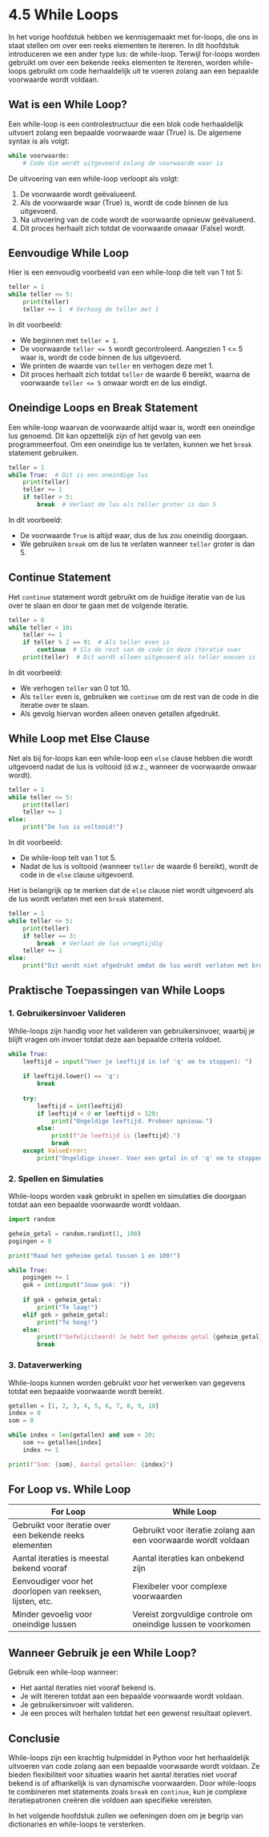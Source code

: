 # 4.5 While Loops

In het vorige hoofdstuk hebben we kennisgemaakt met for-loops, die ons in staat stellen om over een reeks elementen te itereren. In dit hoofdstuk introduceren we een ander type lus: de while-loop. Terwijl for-loops worden gebruikt om over een bekende reeks elementen te itereren, worden while-loops gebruikt om code herhaaldelijk uit te voeren zolang aan een bepaalde voorwaarde wordt voldaan.

## Wat is een While Loop?

Een while-loop is een controlestructuur die een blok code herhaaldelijk uitvoert zolang een bepaalde voorwaarde waar (True) is. De algemene syntax is als volgt:

```python
while voorwaarde:
    # Code die wordt uitgevoerd zolang de voorwaarde waar is
```

De uitvoering van een while-loop verloopt als volgt:
1. De voorwaarde wordt geëvalueerd.
2. Als de voorwaarde waar (True) is, wordt de code binnen de lus uitgevoerd.
3. Na uitvoering van de code wordt de voorwaarde opnieuw geëvalueerd.
4. Dit proces herhaalt zich totdat de voorwaarde onwaar (False) wordt.

## Eenvoudige While Loop

Hier is een eenvoudig voorbeeld van een while-loop die telt van 1 tot 5:

```python
teller = 1
while teller <= 5:
    print(teller)
    teller += 1  # Verhoog de teller met 1
```
<codapi-snippet sandbox="python" editor="basic"></codapi-snippet>

In dit voorbeeld:
- We beginnen met `teller = 1`.
- De voorwaarde `teller <= 5` wordt gecontroleerd. Aangezien 1 <= 5 waar is, wordt de code binnen de lus uitgevoerd.
- We printen de waarde van `teller` en verhogen deze met 1.
- Dit proces herhaalt zich totdat `teller` de waarde 6 bereikt, waarna de voorwaarde `teller <= 5` onwaar wordt en de lus eindigt.

## Oneindige Loops en Break Statement

Een while-loop waarvan de voorwaarde altijd waar is, wordt een oneindige lus genoemd. Dit kan opzettelijk zijn of het gevolg van een programmeerfout. Om een oneindige lus te verlaten, kunnen we het `break` statement gebruiken.

```python
teller = 1
while True:  # Dit is een oneindige lus
    print(teller)
    teller += 1
    if teller > 5:
        break  # Verlaat de lus als teller groter is dan 5
```
<codapi-snippet sandbox="python" editor="basic"></codapi-snippet>

In dit voorbeeld:
- De voorwaarde `True` is altijd waar, dus de lus zou oneindig doorgaan.
- We gebruiken `break` om de lus te verlaten wanneer `teller` groter is dan 5.

## Continue Statement

Het `continue` statement wordt gebruikt om de huidige iteratie van de lus over te slaan en door te gaan met de volgende iteratie.

```python
teller = 0
while teller < 10:
    teller += 1
    if teller % 2 == 0:  # Als teller even is
        continue  # Sla de rest van de code in deze iteratie over
    print(teller)  # Dit wordt alleen uitgevoerd als teller oneven is
```
<codapi-snippet sandbox="python" editor="basic"></codapi-snippet>

In dit voorbeeld:
- We verhogen `teller` van 0 tot 10.
- Als `teller` even is, gebruiken we `continue` om de rest van de code in die iteratie over te slaan.
- Als gevolg hiervan worden alleen oneven getallen afgedrukt.

## While Loop met Else Clause

Net als bij for-loops kan een while-loop een `else` clause hebben die wordt uitgevoerd nadat de lus is voltooid (d.w.z., wanneer de voorwaarde onwaar wordt).

```python
teller = 1
while teller <= 5:
    print(teller)
    teller += 1
else:
    print("De lus is voltooid!")
```
<codapi-snippet sandbox="python" editor="basic"></codapi-snippet>

In dit voorbeeld:
- De while-loop telt van 1 tot 5.
- Nadat de lus is voltooid (wanneer `teller` de waarde 6 bereikt), wordt de code in de `else` clause uitgevoerd.

Het is belangrijk op te merken dat de `else` clause niet wordt uitgevoerd als de lus wordt verlaten met een `break` statement.

```python
teller = 1
while teller <= 5:
    print(teller)
    if teller == 3:
        break  # Verlaat de lus vroegtijdig
    teller += 1
else:
    print("Dit wordt niet afgedrukt omdat de lus wordt verlaten met break")
```
<codapi-snippet sandbox="python" editor="basic"></codapi-snippet>

## Praktische Toepassingen van While Loops

### 1. Gebruikersinvoer Valideren

While-loops zijn handig voor het valideren van gebruikersinvoer, waarbij je blijft vragen om invoer totdat deze aan bepaalde criteria voldoet.

```python
while True:
    leeftijd = input("Voer je leeftijd in (of 'q' om te stoppen): ")
    
    if leeftijd.lower() == 'q':
        break
    
    try:
        leeftijd = int(leeftijd)
        if leeftijd < 0 or leeftijd > 120:
            print("Ongeldige leeftijd. Probeer opnieuw.")
        else:
            print(f"Je leeftijd is {leeftijd}.")
            break
    except ValueError:
        print("Ongeldige invoer. Voer een getal in of 'q' om te stoppen.")
```

### 2. Spellen en Simulaties

While-loops worden vaak gebruikt in spellen en simulaties die doorgaan totdat aan een bepaalde voorwaarde wordt voldaan.

```python
import random

geheim_getal = random.randint(1, 100)
pogingen = 0

print("Raad het geheime getal tussen 1 en 100!")

while True:
    pogingen += 1
    gok = int(input("Jouw gok: "))
    
    if gok < geheim_getal:
        print("Te laag!")
    elif gok > geheim_getal:
        print("Te hoog!")
    else:
        print(f"Gefeliciteerd! Je hebt het geheime getal {geheim_getal} geraden in {pogingen} pogingen.")
        break
```

### 3. Dataverwerking

While-loops kunnen worden gebruikt voor het verwerken van gegevens totdat een bepaalde voorwaarde wordt bereikt.

```python
getallen = [1, 2, 3, 4, 5, 6, 7, 8, 9, 10]
index = 0
som = 0

while index < len(getallen) and som < 20:
    som += getallen[index]
    index += 1

print(f"Som: {som}, Aantal getallen: {index}")
```
<codapi-snippet sandbox="python" editor="basic"></codapi-snippet>

## For Loop vs. While Loop

| For Loop | While Loop |
|----------|------------|
| Gebruikt voor iteratie over een bekende reeks elementen | Gebruikt voor iteratie zolang aan een voorwaarde wordt voldaan |
| Aantal iteraties is meestal bekend vooraf | Aantal iteraties kan onbekend zijn |
| Eenvoudiger voor het doorlopen van reeksen, lijsten, etc. | Flexibeler voor complexe voorwaarden |
| Minder gevoelig voor oneindige lussen | Vereist zorgvuldige controle om oneindige lussen te voorkomen |

## Wanneer Gebruik je een While Loop?

Gebruik een while-loop wanneer:
- Het aantal iteraties niet vooraf bekend is.
- Je wilt itereren totdat aan een bepaalde voorwaarde wordt voldaan.
- Je gebruikersinvoer wilt valideren.
- Je een proces wilt herhalen totdat het een gewenst resultaat oplevert.

## Conclusie

While-loops zijn een krachtig hulpmiddel in Python voor het herhaaldelijk uitvoeren van code zolang aan een bepaalde voorwaarde wordt voldaan. Ze bieden flexibiliteit voor situaties waarin het aantal iteraties niet vooraf bekend is of afhankelijk is van dynamische voorwaarden. Door while-loops te combineren met statements zoals `break` en `continue`, kun je complexe iteratiepatronen creëren die voldoen aan specifieke vereisten.

In het volgende hoofdstuk zullen we oefeningen doen om je begrip van dictionaries en while-loops te versterken. 
